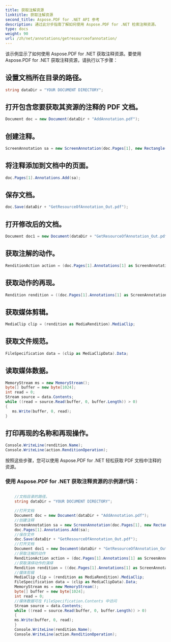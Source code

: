 ```yaml
---
title: 获取注解资源
linktitle: 获取注解资源
second_title: Aspose.PDF for .NET API 参考
description: 通过此分步指南了解如何使用 Aspose.PDF for .NET 检索注释资源。
type: docs
weight: 90
url: /zh/net/annotations/getresourceofannotation/
---
```


该示例显示了如何使用 Aspose.PDF for .NET 获取注释资源。要使用 Aspose.PDF for .NET 获取注释资源，请执行以下步骤：

## 设置文档所在目录的路径。

```csharp
string dataDir = "YOUR DOCUMENT DIRECTORY";
```

## 打开包含您要获取其资源的注释的 PDF 文档。

```csharp
Document doc = new Document(dataDir + "AddAnnotation.pdf");
```

## 创建注释。

```csharp
ScreenAnnotation sa = new ScreenAnnotation(doc.Pages[1], new Rectangle(100, 400, 300, 600), dataDir + "AddSwfFileAsAnnotation.swf");
```

## 将注释添加到文档中的页面。

```csharp
doc.Pages[1].Annotations.Add(sa);
```

## 保存文档。

```csharp
doc.Save(dataDir + "GetResourceOfAnnotation_Out.pdf");
```

## 打开修改后的文档。

```csharp
Document doc1 = new Document(dataDir + "GetResourceOfAnnotation_Out.pdf");
```

## 获取注解的动作。

```csharp
RenditionAction action = (doc.Pages[1].Annotations[1] as ScreenAnnotation).Action as RenditionAction;
```

## 获取动作的再现。

```csharp
Rendition rendition = ((doc.Pages[1].Annotations[1] as ScreenAnnotation).Action as RenditionAction).Rendition;
```

## 获取媒体剪辑。

```csharp
MediaClip clip = (rendition as MediaRendition).MediaClip;
```

## 获取文件规范。

```csharp
FileSpecification data = (clip as MediaClipData).Data;
```

## 读取媒体数据。

```csharp
MemoryStream ms = new MemoryStream();
byte[] buffer = new byte[1024];
int read = 0;
Stream source = data.Contents;
while ((read = source.Read(buffer, 0, buffer.Length)) > 0)
{
   ms.Write(buffer, 0, read);
}
```

## 打印再现的名称和再现操作。

```csharp
Console.WriteLine(rendition.Name);
Console.WriteLine(action.RenditionOperation);
```

按照这些步骤，您可以使用 Aspose.PDF for .NET 轻松获取 PDF 文档中注释的资源。

### 使用 Aspose.PDF for .NET 获取注释资源的示例源代码：

```csharp

	//文档目录的路径。
	string dataDir = "YOUR DOCUMENT DIRECTORY";

	//打开文档
	Document doc = new Document(dataDir + "AddAnnotation.pdf");
	//创建注释
	ScreenAnnotation sa = new ScreenAnnotation(doc.Pages[1], new Rectangle(100, 400, 300, 600), dataDir + "AddSwfFileAsAnnotation.swf");
	doc.Pages[1].Annotations.Add(sa);
	//保存文件
	doc.Save(dataDir + "GetResourceOfAnnotation_Out.pdf");
	//打开文档
	Document doc1 = new Document(dataDir + "GetResourceOfAnnotation_Out.pdf");
	//获取注解的动作
	RenditionAction action = (doc.Pages[1].Annotations[1] as ScreenAnnotation).Action as RenditionAction;
	//获取演绎动作的演绎
	Rendition rendition = ((doc.Pages[1].Annotations[1] as ScreenAnnotation).Action as RenditionAction).Rendition;
	//媒体剪辑
	MediaClip clip = (rendition as MediaRendition).MediaClip;
	FileSpecification data = (clip as MediaClipData).Data;
	MemoryStream ms = new MemoryStream();
	byte[] buffer = new byte[1024];
	int read = 0;
	//媒体数据可在 FileSpecification.Contents 中访问
	Stream source = data.Contents;
	while ((read = source.Read(buffer, 0, buffer.Length)) > 0)
	{
	ms.Write(buffer, 0, read);
	}
	Console.WriteLine(rendition.Name);
	Console.WriteLine(action.RenditionOperation);

```